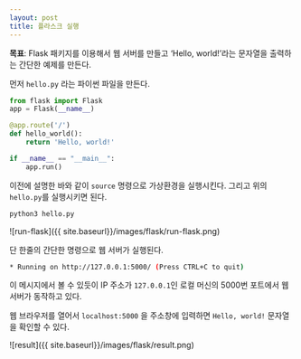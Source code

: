 ```yaml
---
layout: post
title: 플라스크 실행
---
```


**목표**: Flask 패키지를 이용해서 웹 서버를 만들고 ‘Hello, world!’라는 문자열을 출력하는 간단한 예제를 만든다.

먼저 `hello.py` 라는 파이썬 파일을 만든다.

```python
from flask import Flask
app = Flask(__name__)

@app.route('/')
def hello_world():
	return 'Hello, world!'

if __name__ == "__main__":
	app.run()
```

이전에 설명한 바와 같이 `source` 명령으로 가상환경을 실행시킨다. 그리고 위의 `hello.py`를 실행시키면 된다.

```bash
python3 hello.py
```

![run-flask]({{ site.baseurl}}/images/flask/run-flask.png)

단 한줄의 간단한 명령으로 웹 서버가 실행된다.

```bash
* Running on http://127.0.0.1:5000/ (Press CTRL+C to quit)
```

이 메시지에서 볼 수 있듯이 IP 주소가 `127.0.0.1`인 로컬 머신의 5000번 포트에서 웹 서버가 동작하고 있다.

웹 브라우저를 열어서 `localhost:5000` 을 주소창에 입력하면 `Hello, world!` 문자열을 확인할 수 있다.

![result]({{ site.baseurl}}/images/flask/result.png)


